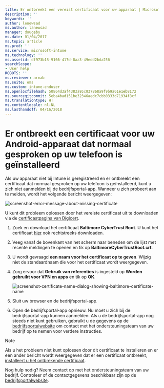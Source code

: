 ```yaml
---
title: Er ontbreekt een vereist certificaat voor uw apparaat | Microsoft Docs
description: ''
keywords: ''
author: lenewsad
ms.author: lanewsad
manager: dougeby
ms.date: 01/04/2017
ms.topic: article
ms.prod: ''
ms.service: microsoft-intune
ms.technology: ''
ms.assetid: df973b18-9166-417d-8aa3-49edd2bda256
searchScope:
- User help
ROBOTS: ''
ms.reviewer: arnab
ms.suite: ems
ms.custom: intune-enduser
ms.openlocfilehash: 50864d3af4383a95c037868a9f9b9a61e1eb8172
ms.sourcegitcommit: 5eba4bad151be32346aedc7cbb0333d71934f8cf
ms.translationtype: HT
ms.contentlocale: nl-NL
ms.lasthandoff: 04/16/2018
---
```

# <a name="your-android-device-is-missing-a-certificate-that-usually-comes-installed-on-your-phone"></a>Er ontbreekt een certificaat voor uw Android-apparaat dat normaal gesproken op uw telefoon is geïnstalleerd

Als uw apparaat niet bij Intune is geregistreerd en er ontbreekt een certificaat dat normaal gesproken op uw telefoon is geïnstalleerd, kunt u zich niet aanmelden bij de bedrijfsportal-app. Wanneer u zich probeert aan te melden, wordt het volgende bericht weergegeven:

![screenshot-error-message-about-missing-certificate](./media/andr-cert_install-1-cert_missing.png)

U kunt dit probleem oplossen door het vereiste certificaat uit te downloaden via de [certificaatpagina van Digicert](https://www.digicert.com/digicert-root-certificates.htm).

1. Zoek en download het certificaat __Baltimore CyberTrust Root__. U kunt het certificaat [hier](https://www.digicert.com/CACerts/BaltimoreCyberTrustRoot.crt) ook rechtstreeks downloaden.

2. Veeg vanaf de bovenkant van het scherm naar beneden om de lijst met recente meldingen te openen en tik op **BaltimoreCyberTrustRoot.crt**.

3. U wordt gevraagd **een naam voor het certificaat op te geven**. Wijzig niet de standaardnaam die voor het certificaat wordt weergegeven.

4. Zorg ervoor dat **Gebruik van referenties** is ingesteld op **Worden gebruikt voor VPN en apps** en tik op **OK**.

    ![screenshot-certificate-name-dialog-showing-baltimore-certificate-name](./media/andr-cert_install-2-add_cert_name.png)

5. Sluit uw browser en de bedrijfsportal-app.

6. Open de bedrijfsportal-app opnieuw. Nu moet u zich bij de bedrijfsportal-app kunnen aanmelden. Als u de bedrijfsportal-app nog steeds niet kunt gebruiken, gebruikt u de gegevens op de [bedrijfsportalwebsite](https://portal.manage.microsoft.com#HelpDeskDialog) om contact met het ondersteuningsteam van uw bedrijf op te nemen voor verdere instructies.

>[!NOTE]
> Als u het probleem niet kunt oplossen door dit certificaat te installeren en er een ander bericht wordt weergegeven dat er een certificaat ontbreekt, [installeert u het ontbrekende certificaat](your-device-is-missing-an-IT-required-certificate-android.md).

Nog hulp nodig? Neem contact op met het ondersteuningsteam van uw bedrijf. Controleer of de contactgegevens beschikbaar zijn op de [bedrijfsportalwebsite](https://portal.manage.microsoft.com#HelpDeskDialog).
